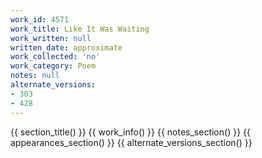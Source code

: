 ```yaml
---
work_id: 4571
work_title: Like It Was Waiting
work_written: null
written_date: approximate
work_collected: 'no'
work_category: Poem
notes: null
alternate_versions:
- 303
- 428
---
```


{{ section_title() }}
{{ work_info() }}
{{ notes_section() }}
{{ appearances_section() }}
{{ alternate_versions_section() }}